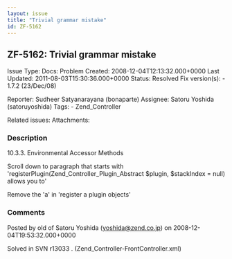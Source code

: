```yaml
---
layout: issue
title: "Trivial grammar mistake"
id: ZF-5162
---
```


ZF-5162: Trivial grammar mistake
--------------------------------

 Issue Type: Docs: Problem Created: 2008-12-04T12:13:32.000+0000 Last Updated: 2011-08-03T15:30:36.000+0000 Status: Resolved Fix version(s): - 1.7.2 (23/Dec/08)
 
 Reporter:  Sudheer Satyanarayana (bonaparte)  Assignee:  Satoru Yoshida (satoruyoshida)  Tags: - Zend\_Controller
 
 Related issues: 
 Attachments: 
### Description

10.3.3. Environmental Accessor Methods

Scroll down to paragraph that starts with 'registerPlugin(Zend\_Controller\_Plugin\_Abstract $plugin, $stackIndex = null) allows you to'

Remove the 'a' in 'register a plugin objects'

 

 

### Comments

Posted by old of Satoru Yoshida (yoshida@zend.co.jp) on 2008-12-04T19:53:32.000+0000

Solved in SVN r13033 . (Zend\_Controller-FrontController.xml)

 

 